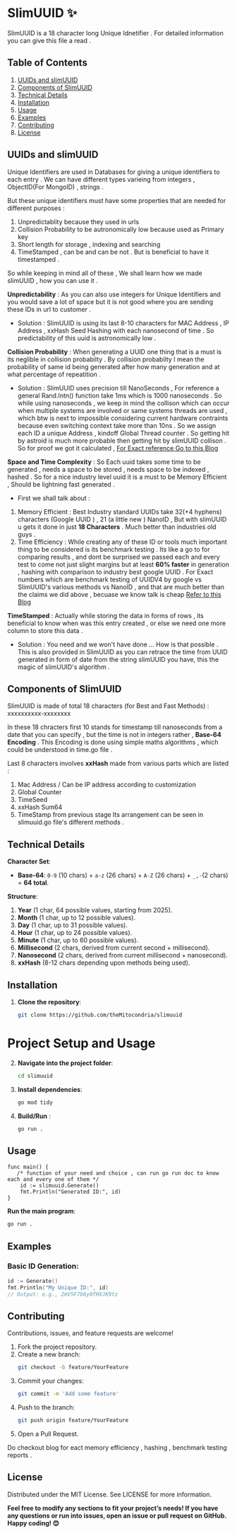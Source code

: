# SlimUUID ✨

SlimUUID is a 18 character long Unique Idnetifier . For detailed information you can give this file a read . 

## Table of Contents

1. [UUIDs and slimUUID](#uuids-and-slimuuid)  
2. [Components of SlimUUID](#components-of-slimuuid)  
3. [Technical Details](#technical-details)  
4. [Installation](#installation)  
5. [Usage](#usage)  
6. [Examples](#examples)  
7. [Contributing](#contributing)  
8. [License](#license)

## UUIDs and slimUUID

Unique Identifiers are used in Databases for giving a unique identifiers to each entry . We can have different types varieing from integers , ObjectID(For MongoID) , strings . 

But these unique identifiers must have some properties that are needed for different purposes :

1. Unpredictablity because they used in urls 
2. Collision Probability to be autronomically low because used as Primary key
3. Short length for storage , indexing and searching
4. TimeStamped , can be and can be not . But is beneficial to have it timestamped .

So while keeping in mind all of these , We shall learn how we made slimUUID , how you can use it .

**Unpredictability** : As you can also use integers for Unique Identifiers and you would save a lot of space but it is not good where you are sending these IDs in url to customer .
- Solution : SlimUUID is using its last 8-10 characters for MAC Address , IP Address , xxHash Seed Hashing with each nanosecond of time . So predictability of this uuid is astronomically low . 


**Collision Probability** : When generating a UUID one thing that is a must is its neglible in collision probabilty . By collision probabilty I mean the probability of same id being generated after how many generation and at what percentage of repeatition .
- Solution : SlimUUID uses precision till NanoSeconds , For reference a general Rand.Intn() function take 1ms which is 1000 nanoseconds . So while using nanoseconds , we keep in mind the collison which can occur when multiple systems are involved or same systems threads are used , which btw is next to impossible considering current hardware contraints because even switching context take more than 10ns . So we assign each ID a unique Address , kindoff Global Thread counter . So getting hit by astroid is much more probable then getting hit by slimUUID collison . 
So for proof we got it calculated , [For Exact reference Go to this Blog](https://dev.to/mitocondria/slimuuid-the-compact-memory-efficient-alternative-to-standard-uuids-2dak)


**Space and Time Complexity** : So Each uuid takes some time to be generated , needs a space to be stored , needs space to be indexed , hashed . So for a nice industry level uuid it is a must to be Memory Efficient , Should be lightning fast generated .
- First we shall talk about :
1. Memory Efficient : Best Industry standard UUIDs take 32(+4 hyphens) characters (Google UUID ) , 21 (a little new ) NanoID , But with slimUUID u gets it done in just **18 Characters** . Much better than industries old guys .
2. Time Efficiency : While creating any of these ID or tools much important thing to be considered is its benchmark testing . Its like a go to for comparing results , and dont be surprised we passed each and every test to come not just slight margins but at least **60% faster** in generation , hashing with comparison to industry best google UUID . For Exact numbers which are benchmark testing of UUIDV4 by google vs SlimUUID's various methods vs NanoID , and that are much better than the claims we did above , becuase we know talk is cheap [Refer to this Blog](https://dev.to/mitocondria/slimuuid-the-compact-memory-efficient-alternative-to-standard-uuids-2dak)

**TimeStamped** : Actually while storing the data in forms of rows , its beneficial to know when was this entry created , or else we need one more column to store this data .
- Solution : You need and we won't have done ... How is that possible . This is also provided in SlimUUID as you can retrace the time from UUID generated in form of date from the string slimUUID you have, this the magic of slimUUID's algorithm .

## Components of SlimUUID

SlimUUID  is made of total 18 characters (for Best and Fast Methods) : xxxxxxxxxx-xxxxxxxx

In these 18 chracters first 10 stands for timestamp till nanoseconds from a date that you can specify , but the time is not in integers rather , **Base-64 Encoding** . This Encoding is done using simple maths algorithms , which could be understood in time.go file .

Last 8 characters involves **xxHash** made from various parts which are listed : 
1. Mac Address / Can be IP address according to customization
2. Global Counter 
3. TimeSeed 
4. xxHash Sum64
5. TimeStamp from previous stage
Its arrangement can be seen in slimuuid.go file's different methods .

## Technical Details

**Character Set**:  
- **Base-64**: `0-9` (10 chars) + `a-z` (26 chars) + `A-Z` (26 chars) + `_,-`(2 chars) = **64 total**.

**Structure**:  
1. **Year** (1 char, 64 possible values, starting from 2025).  
2. **Month** (1 char, up to 12 possible values).  
3. **Day** (1 char, up to 31 possible values).  
4. **Hour** (1 char, up to 24 possible values).  
5. **Minute** (1 char, up to 60 possible values).  
6. **Millisecond** (2 chars, derived from current second + millisecond).  
7. **Nanosecond** (2 chars, derived from current millisecond + nanosecond).  
8. **xxHash** (8-12 chars depending upon methods being used).


## Installation

1. **Clone the repository**:
   ```bash
   git clone https://github.com/theMitocondria/slimuuid
   ```
# Project Setup and Usage

2. **Navigate into the project folder**:
   ```bash
   cd slimuuid
   ```

3. **Install dependencies**:
   ```bash
   go mod tidy
   ```

4. **Build/Run** :
   ```bash
   go run .
   ```

## Usage
   ```
   func main() {
      /* function of your need and choice , can run go run doc to know each and every one of them */
       id := slimuuid.Generate()
       fmt.Println("Generated ID:", id)
   }
   ```

**Run the main program**:
   ```bash
   go run .
   ```


## Examples

### Basic ID Generation:
   ```go
   id := Generate()
   fmt.Println("My Unique ID:", id)
   // Output: e.g., 2mV5F7b6y0fHXJK9tz
   ```

## Contributing

Contributions, issues, and feature requests are welcome!

1. Fork the project repository.
2. Create a new branch:
   ```bash
   git checkout -b feature/YourFeature
   ```
3. Commit your changes:
   ```bash
   git commit -m 'Add some feature'
   ```
4. Push to the branch:
   ```bash
   git push origin feature/YourFeature
   ```
5. Open a Pull Request.

Do checkout blog for eact memory efficiency , hashing , benchmark testing reports .
## License
Distributed under the MIT License. See LICENSE for more information.


**Feel free to modify any sections to fit your project’s needs! If you have any questions or run into issues, open an issue or pull request on GitHub. Happy coding! 😊**
